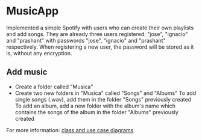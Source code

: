 # MusicApp
Implemented a simple Spotify with users who can create their own playlists and add songs. They are already three users registered: "jose", "ignacio" and "prashant" with passwords "jose", "ignacio" and "prashant" respectively. When registering a new user, the password will be stored as it is, without any encryption.

## Add music 
- Create a folder called "Musica"
- Create two new folders in "Musica" called "Songs" and "Albums"
To add single songs (.wav), add them in the folder "Songs" previously created
To add an album, add a new folder with the album's name which contains the songs of the album in the folder "Albums" previously created

For more information: [class and use case diagrams](https://github.com/Prashant-JT/MusicApp/blob/master/Project%20diagrams.pdf)
